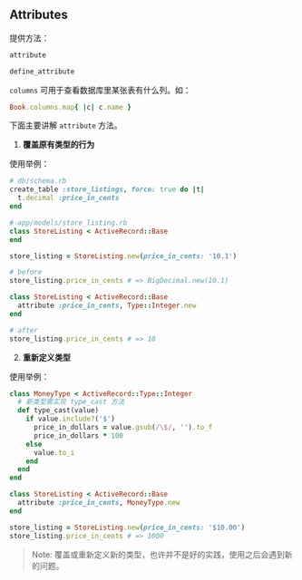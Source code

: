 ## Attributes

提供方法：

```ruby
attribute

define_attribute
```

`columns` 可用于查看数据库里某张表有什么列。如：

```ruby
Book.columns.map{ |c| c.name }
```

下面主要讲解 `attribute` 方法。

1) **覆盖原有类型的行为**

使用举例：

```ruby
# db/schema.rb
create_table :store_listings, force: true do |t|
  t.decimal :price_in_cents
end

# app/models/store_listing.rb
class StoreListing < ActiveRecord::Base
end

store_listing = StoreListing.new(price_in_cents: '10.1')

# before
store_listing.price_in_cents # => BigDecimal.new(10.1)

class StoreListing < ActiveRecord::Base
  attribute :price_in_cents, Type::Integer.new
end

# after
store_listing.price_in_cents # => 10
```

2) **重新定义类型**

使用举例：

```ruby
class MoneyType < ActiveRecord::Type::Integer
  # 新类型需实现 type_cast 方法
  def type_cast(value)
    if value.include?('$')
      price_in_dollars = value.gsub(/\$/, '').to_f
      price_in_dollars * 100
    else
      value.to_i
    end
  end
end

class StoreListing < ActiveRecord::Base
  attribute :price_in_cents, MoneyType.new
end

store_listing = StoreListing.new(price_in_cents: '$10.00')
store_listing.price_in_cents # => 1000
```

> Note: 覆盖或重新定义新的类型，也许并不是好的实践，使用之后会遇到新的问题。
